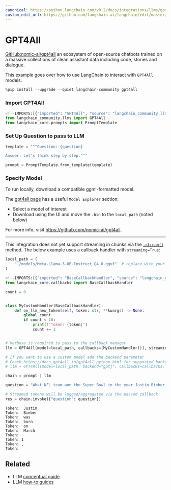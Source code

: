 ```yaml
---
canonical: https://python.langchain.com/v0.2/docs/integrations/llms/gpt4all/
custom_edit_url: https://github.com/langchain-ai/langchain/edit/master/docs/docs/integrations/llms/gpt4all.ipynb
---
```


# GPT4All

[GitHub:nomic-ai/gpt4all](https://github.com/nomic-ai/gpt4all) an ecosystem of open-source chatbots trained on a massive collections of clean assistant data including code, stories and dialogue.

This example goes over how to use LangChain to interact with `GPT4All` models.

```python
%pip install --upgrade --quiet langchain-community gpt4all
```

### Import GPT4All

```python
<!--IMPORTS:[{"imported": "GPT4All", "source": "langchain_community.llms", "docs": "https://api.python.langchain.com/en/latest/llms/langchain_community.llms.gpt4all.GPT4All.html", "title": "GPT4All"}, {"imported": "PromptTemplate", "source": "langchain_core.prompts", "docs": "https://api.python.langchain.com/en/latest/prompts/langchain_core.prompts.prompt.PromptTemplate.html", "title": "GPT4All"}]-->
from langchain_community.llms import GPT4All
from langchain_core.prompts import PromptTemplate
```

### Set Up Question to pass to LLM

```python
template = """Question: {question}

Answer: Let's think step by step."""

prompt = PromptTemplate.from_template(template)
```

### Specify Model

To run locally, download a compatible ggml-formatted model. 

The [gpt4all page](https://gpt4all.io/index.html) has a useful `Model Explorer` section:

* Select a model of interest
* Download using the UI and move the `.bin` to the `local_path` (noted below)

For more info, visit https://github.com/nomic-ai/gpt4all.

* * *

This integration does not yet support streaming in chunks via the [`.stream()`](https://python.langchain.com/v0.2/docs/how_to/streaming/) method. The below example uses a callback handler with `streaming=True`:

```python
local_path = (
    "./models/Meta-Llama-3-8B-Instruct.Q4_0.gguf"  # replace with your local file path
)
```

```python
<!--IMPORTS:[{"imported": "BaseCallbackHandler", "source": "langchain_core.callbacks", "docs": "https://api.python.langchain.com/en/latest/callbacks/langchain_core.callbacks.base.BaseCallbackHandler.html", "title": "GPT4All"}]-->
from langchain_core.callbacks import BaseCallbackHandler

count = 0


class MyCustomHandler(BaseCallbackHandler):
    def on_llm_new_token(self, token: str, **kwargs) -> None:
        global count
        if count < 10:
            print(f"Token: {token}")
            count += 1


# Verbose is required to pass to the callback manager
llm = GPT4All(model=local_path, callbacks=[MyCustomHandler()], streaming=True)

# If you want to use a custom model add the backend parameter
# Check https://docs.gpt4all.io/gpt4all_python.html for supported backends
# llm = GPT4All(model=local_path, backend="gptj", callbacks=callbacks, streaming=True)

chain = prompt | llm

question = "What NFL team won the Super Bowl in the year Justin Bieber was born?"

# Streamed tokens will be logged/aggregated via the passed callback
res = chain.invoke({"question": question})
```
```output
Token:  Justin
Token:  Bieber
Token:  was
Token:  born
Token:  on
Token:  March
Token:  
Token: 1
Token: ,
Token:
```

## Related

- LLM [conceptual guide](/docs/concepts/#llms)
- LLM [how-to guides](/docs/how_to/#llms)